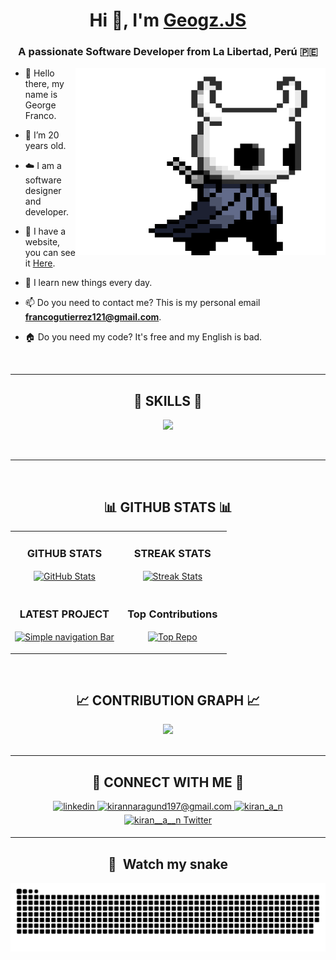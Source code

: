 <h1 align="center">Hi 👋, I'm <a href="https://www.geogz.xyz/" target="blank">
Geogz.JS</a></h1>
<h3 align="center">A passionate Software Developer from La Libertad, Perú 🇵🇪</h3>


<a target="_blank" align="center">
  <img align="right" top="500" height="300" width="400" alt="GIF" src="https://raw.githubusercontent.com/TanZng/TanZng/master/assets/hollor_knight3.gif">
</a>

- 🔭 Hello there, my name is George Franco.

- 🌱 I’m 20 years old.

- ☁️ I am a software designer and developer.

- 📝 I have a website, you can see it [Here](https://www.geogz.xyz/).

- 💬 I learn new things every day.

- 📫 Do you need to contact me? This is my personal email **francogutierrez121@gmail.com**.

- 🏠 Do you need my code? It's free and my English is bad.
<br/>

------


<h2 align="center">🐙 SKILLS 🐙</h2>

<p align="center">
  <a href="https://skillicons.dev">
    <img src="https://skillicons.dev/icons?i=git,aws,css,discord,postgres,pug,express,firebase,github,html,java,js,linux,md,materialui,vim,mongodb,mysql,nextjs,nodejs,postman,py,ts,vscode,arch,django,vercel,kotlin&perline=14" />
  </a>
</p>

<br>

------


<br>


<h2 align="center">📊 GITHUB STATS 📊</h2>
<table width="100%">
  <tr>
    <td width="50%">
      <h3 align="center"><strong>GITHUB STATS</strong></h3>
      <p align="center">
        <a href="https://github.com/George-Fran">
          <img align="center" src="https://github-readme-stats.vercel.app/api?username=George-Fran&count_private=true&show_icons=true&theme=nightowl" alt="GitHub Stats" />
        </a>
      </p>
    </td>
    <td width="50%">
      <h3 align="center"><strong>STREAK STATS</strong></h3>
      <p align="center">
        <a href="https://github.com/George-Fran">
          <img align="center" src="https://streak-stats.demolab.com?user=George-Fran&theme=nightowl" alt="Streak Stats" />
        </a>
      </p>
    </td>
  </tr>
  <tr>
    <td width="50%">
      <h3 align="center"><strong>LATEST PROJECT</strong></h3>
      <p align="center">
        <a href="https://github.com/George-Fran/navigation-bar">
          <img align="center" width="470" src="https://github-readme-stats.vercel.app/api/pin/?username=George-Fran&repo=navigation-bar&theme=nightowl&show_owner=true" alt="Simple navigation Bar" />
        </a>
      </p>
    </td>
    <td width="50%">
      <h3 align="center"><strong>Top Contributions</strong></h3>
      <p align="center">
        <a href="https://github.com/George-Fran">
          <img align="center" src="https://github-contributor-stats.vercel.app/api?username=George-Fran&limit=3&theme=nightowl&show_owner=true&combine_all_yearly_contributions=true" alt="Top Repo" />
        </a>
      </p>
    </td>
  </tr>
</table>
<br />


<h2 align="center">📈 CONTRIBUTION GRAPH 📈</h2>
<div align="center">
    <img src="https://github-readme-activity-graph.vercel.app/graph?username=George-Fran&bg_color=011627&color=79d3c3&line=c792ea&point=ffeb95&area=true&hide_border=false" border-radius="15">
</div>

<br>

-----



<h2 align="center">🤝 CONNECT WITH ME 🤝 </h2>
<div align="center">
 <a href="https://www.linkedin.com/in/george-franco-gutierrez-valencia-7b3765258/" target="_blank">
<img src=https://img.shields.io/badge/linkedin-%231E77B5.svg?&style=for-the-badge&logo=linkedin&logoColor=white alt=linkedin style="margin-bottom: 5px;" />
</a>
  
<a href="mailto:francogutierrez121@gmail.com" target="_blank">
<img src="https://img.shields.io/badge/Gmail-D14836?style=for-the-badge&logo=gmail&logoColor=white" alt=kirannaragund197@gmail.com mail style="margin-bottom: 5px;" />
</a>

<a href="https://www.instagram.com/geogz.dev" target="_blank">
<img src=https://img.shields.io/badge/Instagram-E4405F?style=for-the-badge&logo=instagram&logoColor=white alt=kiran_a_n Instagram style="margin-bottom: 5px;" />
</a>

<a href="https://twitter.com/Geogz_" target="_blank">
<img src="https://img.shields.io/badge/Twitter-1DA1F2?style=for-the-badge&logo=twitter&logoColor=white" alt="kiran__a__n Twitter" style="margin-bottom: 5px;" />
</a>
</div>


-----

<h2 align="center">🐍 &nbsp;Watch my snake</h2>
<div align="center">
  <a href="https://github.com/Adityakanoi2001/">
  <img src="https://github.com/1999AZZAR/1999AZZAR/blob/readme/resources/img/grid-snake.svg"
       alt="snake" /></a>
</div>
